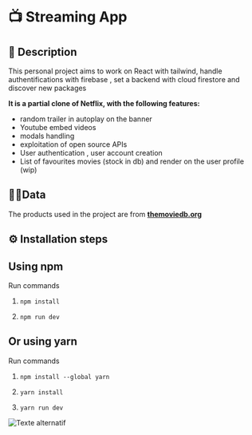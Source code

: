 # 📺 Streaming App

## 📝 Description

This personal project aims to work on React with tailwind, handle authentifications with firebase , set a backend with cloud firestore and discover new packages

**It is a partial clone of Netflix, with the following features:**

- random trailer in autoplay on the banner
- Youtube embed videos
- modals handling
- exploitation of open source APIs
- User authentication , user account creation
- List of favourites movies (stock in db) and render on the user profile (wip)

## 👨‍💻Data

The products used in the project are from **[themoviedb.org](https://developers.themoviedb.org/3/getting-started/introduction)**

## ⚙️ Installation steps

## Using npm

Run commands

1. `npm install`

2. `npm run dev`

## Or using yarn

Run commands

1. `npm install --global yarn`

2. `yarn install`

3. `yarn run dev`

![Texte alternatif](src/assets/img/matflexscreenshot.png "screenshot")
